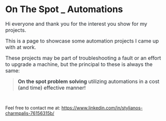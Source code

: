 <h1>On The Spot _ Automations</h1>

<p><span style="color: rgb(36, 41, 46); font-family: -apple-system, &quot;system-ui&quot;, &quot;Segoe UI&quot;, Helvetica, Arial, sans-serif, &quot;Apple Color Emoji&quot;, &quot;Segoe UI Emoji&quot;, &quot;Segoe UI Symbol&quot;; font-size: 16px;">Hi everyone and thank you for the interest you show for my projects. </span></p>

<p><span style="color: rgb(36, 41, 46); font-family: -apple-system, &quot;system-ui&quot;, &quot;Segoe UI&quot;, Helvetica, Arial, sans-serif, &quot;Apple Color Emoji&quot;, &quot;Segoe UI Emoji&quot;, &quot;Segoe UI Symbol&quot;; font-size: 16px;">This is a page to showcase some automation projects I came up with at work. </span></p>

<p><span style="color: rgb(36, 41, 46); font-family: -apple-system, &quot;system-ui&quot;, &quot;Segoe UI&quot;, Helvetica, Arial, sans-serif, &quot;Apple Color Emoji&quot;, &quot;Segoe UI Emoji&quot;, &quot;Segoe UI Symbol&quot;; font-size: 16px;">These projects may be part of troubleshooting a fault or an effort to upgrade a machine, but the principal to these is always the same:&nbsp;</span></p>

<blockquote><span style="box-sizing: border-box; font-weight: 600; color: rgb(36, 41, 46); font-family: -apple-system, &quot;system-ui&quot;, &quot;Segoe UI&quot;, Helvetica, Arial, sans-serif, &quot;Apple Color Emoji&quot;, &quot;Segoe UI Emoji&quot;, &quot;Segoe UI Symbol&quot;; font-size: 16px;">On the spot problem solving</span><span style="color: rgb(36, 41, 46); font-family: -apple-system, &quot;system-ui&quot;, &quot;Segoe UI&quot;, Helvetica, Arial, sans-serif, &quot;Apple Color Emoji&quot;, &quot;Segoe UI Emoji&quot;, &quot;Segoe UI Symbol&quot;; font-size: 16px;">&nbsp;utilizing automations in a cost (and time) effective manner!</span></blockquote>

<p>&nbsp;</p>

<p>Feel free to contact me at:&nbsp;<a href="https://www.linkedin.com/in/stylianos-charmpalis-76156315b/">https://www.linkedin.com/in/stylianos-charmpalis-76156315b/</a></p>
